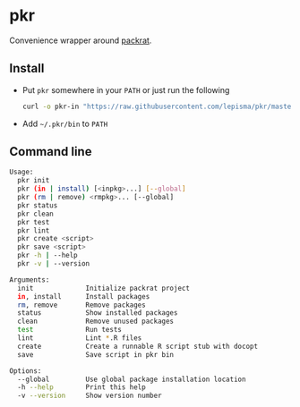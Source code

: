 # pkr

Convenience wrapper around [packrat](https://rstudio.github.io/packrat/).

## Install

- Put `pkr` somewhere in your `PATH` or just run the following
  ```sh
  curl -o pkr-in "https://raw.githubusercontent.com/lepisma/pkr/master/install.sh" && bash pkr-in && rm pkr-in
  ```

- Add `~/.pkr/bin` to `PATH`

## Command line

```sh
Usage:
  pkr init
  pkr (in | install) [<inpkg>...] [--global]
  pkr (rm | remove) <rmpkg>... [--global]
  pkr status
  pkr clean
  pkr test
  pkr lint
  pkr create <script>
  pkr save <script>
  pkr -h | --help
  pkr -v | --version

Arguments:
  init             Initialize packrat project
  in, install      Install packages
  rm, remove       Remove packages
  status           Show installed packages
  clean            Remove unused packages
  test             Run tests
  lint             Lint *.R files
  create           Create a runnable R script stub with docopt
  save             Save script in pkr bin

Options:
  --global         Use global package installation location
  -h --help        Print this help
  -v --version     Show version number
```
